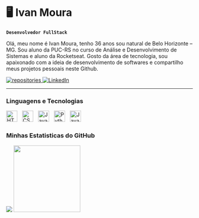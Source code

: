 # 🖥️ Ivan Moura

**`Desenvolvedor FullStack`**

Olá, meu nome é Ivan Moura, tenho 36 anos sou natural de Belo Horizonte – MG. Sou aluno da PUC-RS no curso de Análise e Desenvolvimento de Sistemas e aluno da Rocketseat. Gosto da área de tecnologia, sou apaixonado com a ideia de desenvolvimento de softwares e compartilho meus projetos pessoais neste Github.

<!-- Social badges section -->

<p align="left"> 

<a href="https://github.com/IvanLCaladoMoura?tab=repositories"> <img 
alt="repositories" 
title="Meus Repositórios" 
src="https://img.shields.io/badge/Repositories-black?style=for-the-badge"/> 
</a> 
<a href="https://www.linkedin.com/in/ivan-calado-moura-0285699b/" target="_blank"> 
<img alt="LinkedIn" 
title="Meu LinkedIn" 
src="https://img.shields.io/badge/LinkedIn-4682B4?style=for-the-badge&logo=linkedin&logoColor=white"/> 
</a> 
</p>

---
### Linguagens e Tecnologias

<img 
    align="left" 
    alt="HTML"
    title="HTML" 
    width="30px" 
    style="padding-right: 10px;" 
    src="https://cdn.jsdelivr.net/gh/devicons/devicon@latest/icons/html5/html5-original.svg" 
/>
<img 
    align="left" 
    alt="CSS" 
    title="CSS"
    width="30px" 
    style="padding-right: 10px;" 
    src="https://cdn.jsdelivr.net/gh/devicons/devicon@latest/icons/css3/css3-original.svg" 
/>
<img 
    align="left" 
    alt="JavaScript" 
    title="JavaScript"
    width="30px" 
    style="padding-right: 10px;" 
    src="https://cdn.jsdelivr.net/gh/devicons/devicon@latest/icons/javascript/javascript-original.svg" 
/>

<img 
    align="left" 
    alt="Python" 
    title="Python"
    width="30px" 
    style="padding-right: 10px;" 
    src="https://cdn.jsdelivr.net/gh/devicons/devicon@latest/icons/python/python-original.svg"
/>

<img 
   align="left"
   alt="Java"
   title="Java"
   width="30px"
   style="padding-right: 10px;"
   src="https://cdn.jsdelivr.net/gh/devicons/devicon@latest/icons/java/java-original.svg" 
/>

<br/>
<br/>

### Minhas Estatisticas do GitHub
<p> 
<img h
eight="180em" 
src="https://github-readme-stats.vercel.app/api?username=IvanLCaladoMoura&show_icons=true&theme=dark&locale=pt-br"/> 
<img 
height="180em" 
src="https://github-readme-stats.vercel.app/api/top-langs/?username=IvanLCaladoMoura&theme=dark&layout=compact&langs_count=5&custom_title=Tecnologias"/> </p>
